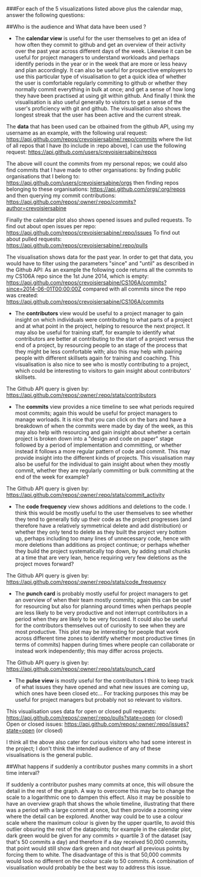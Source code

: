 ###For each of the 5 visualizations listed above plus the calendar map, answer the following questions:

##Who is the audience and What data have been used ?

 - The **calendar view** is useful for the user themselves to get an idea of how often they commit to github and get an overview of their activity over the past year across different days of the week. Likewise it can be useful for project managers to understand workloads and perhaps identify periods in the year or in the week that are more or less heavy and plan accordingly. It can also be useful for prospective employers to use this particular type of visualisation to get a quick idea of whether the user is comfortable regularly commiting to github or whether they normally commit everything in bulk at once; and get a sense of how long they have been practised at using git within github. And finally I think the visualisation is also useful generally to visitors to get a sense of the user's proficiency with git and github. The visualisation also shows the longest streak that the user has been active and the current streak.
 
 The **data** that has been used can be otbained from the github API, using my username as an example, with the following ural request:
 https://api.github.com/repos/crevoisiersabine/:repo/commits
 where the list of all repos that I have (to include in :repo above), I can use the following request:
 https://api.github.com/users/crevoisiersabine/repos
 
 The above will count the commits from my personal repos; we could also find commits that I have made to other organisations:
 by finding public organisations that I belong to: https://api.github.com/users/crevoisiersabine/orgs
 then finding repos belonging to these organisations: https://api.github.com/orgs/:org/repos
 and then querying my commit contributions: https://api.github.com/repos/:owner/:repo/commits?author=crevoisiersabine
 
 Finally the calendar plot also shows opened issues and pulled requests.
 To find out about open issues per repo: https://api.github.com/repos/crevoisiersabine/:repo/issues
 To find out about pulled requests: https://api.github.com/repos/crevoisiersabine/:repo/pulls

 The visualisation shows data for the past year. In order to get that data, you would have to filter using the parameters "since" and "until" as described in the Github API:
 As an example the following code returns all the commits to my CS106A repo since the 1st June 2014, which is empty:
 https://api.github.com/repos/crevoisiersabine/CS106A/commits?since=2014-06-01T00:00:00Z
 compared with all commits since the repo was created:
 https://api.github.com/repos/crevoisiersabine/CS106A/commits

- The **contributors** view would be useful to a project manager to gain insight on which individuals were contributing to what parts of a project and at what point in the project, helping to resource the next project. It may also be useful for training staff, for example to identify what contributors are better at contributing to the start of a project versus the end of a project, by resourcing people to an stage of the process that they might be less comfortable with; also this may help with pairing people with different skillsets again for training and coaching. This visualisation is also nice to see who is mostly contributing to a project, which could be interesting to visitors to gain insight about contributors' skillsets.

The Github API query is given by: https://api.github.com/repos/:owner/:repo/stats/contributors

- The **commits** view provides a nice timeline to see what periods required most commits; again this would be useful for project managers to manage worloads. It is nice that you can click on the bars and have a breakdown of when the commits were made by day of the week, as this may also help with resourcing and gain insight about whether a certain project is broken down into a "design and code on paper" stage followed by a period of implementation and committing, or whether instead it follows a more regular pattern of code and commit. This may provide insight into the different kinds of projects.
This visualisation may also be useful for the individual to gain insight about when they mostly commit, whether they are regularly committing or bulk committing at the end of the week for example?

The Github API query is given by: https://api.github.com/repos/:owner/:repo/stats/commit_activity

- The **code frequency** view shows additions and deletions to the code. I think this would be mostly useful to the user themselves to see whether they tend to generally tidy up their code as the project progresses (and therefore have a relatively symmetrical delete and add distribution) or whether they only tend to delete as they built the project very bottom up, perhaps including too many lines of unnecessary code, hence with more deletions than additions as project continue; or perhaps whether they build the project systematically top down, by adding small chunks at a time that are very lean, hence requiring very few deletions as the project moves forward?

The Github API query is given by: https://api.github.com/repos/:owner/:repo/stats/code_frequency

- The **punch card** is probably mostly useful for project managers to get an overview of when their team mostly commits; again this can be usef for resourcing but also for planning around times when perhaps people are less likely to be very productive and not interrupt contributors in a period when they are likely to be very focused. It could also be useful for the contributors themselves out of curiosity to see when they are most productive. This plot may be interesting for people that work across different time zones to identify whether most productive times (in terms of commits) happen during times where people can collaborate or instead work independently; this may differ across projects.

The Github API query is given by: https://api.github.com/repos/:owner/:repo/stats/punch_card

- The **pulse view** is mostly useful for the contributors I think to keep track of what issues they have opened and what new issues are coming up, which ones have been closed etc... For tracking purposes this may be useful for project managers but probably not so relevant to visitors.

This visualisation uses data for open or closed pull requests: https://api.github.com/repos/:owner/:repo/pulls?state=open (or closed)
Open or closed issues: https://api.github.com/repos/:owner/:repo/issues?state=open (or closed)


I think all the above also cater for curious visitors who had some interest in the project; I don't think the intended audience of any of these visualisations is the general public.

##What happens if suddenly a contributor pushes many commits in a short time interval?

If suddenly a contributor pushes many commits at once, this will obsure the detail in the rest of the graph. A way to overcome this may be to change the scale to a logarithmic one to dampen this effect. Also it may be possible to have an overview graph that shows the whole timeline, illustrating that there was a period with a large commit at once, but then provide a zooming view where the detail can be explored.
Another way could be to use a colour scale where the maximum colour is given by the upper quartile, to avoid this outlier obsuring the rest of the datapoints; for example in the calendar plot, dark green would be given for any commits > quartile 3 of the dataset (say that's 50 commits a day) and therefore if a day received 50,000 commits, that point would still show dark green and not dwarf all previous points by forcing them to white. The disadvantage of this is that 50,000 commits would look no different on the colour scale to 50 commits.
A combination of visualisation would probably be the best way to address this issue.
